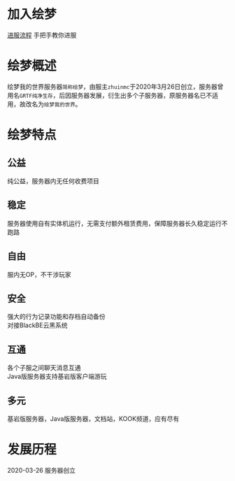 # 加入绘梦
[进服流程](start) 手把手教你进服  

# 绘梦概述
绘梦我的世界服务器`简称绘梦`，由服主`zhuinmc`于2020年3月26日创立，服务器曾用名`GRTF纯净生存`，后因服务器发展，衍生出多个子服务器，原服务器名已不适用，故改名为`绘梦我的世界`。

# 绘梦特点
## 公益
纯公益，服务器内无任何收费项目
## 稳定
服务器使用自有实体机运行，无需支付额外租赁费用，保障服务器长久稳定运行不跑路
## 自由
服内无OP，不干涉玩家
## 安全
强大的行为记录功能和存档自动备份  
对接BlackBE云黑系统
## 互通
各个子服之间聊天消息互通  
Java版服务器支持基岩版客户端游玩 
## 多元
基岩版服务器，Java版服务器，文档站，KOOK频道，应有尽有

# 发展历程
2020-03-26  服务器创立  
